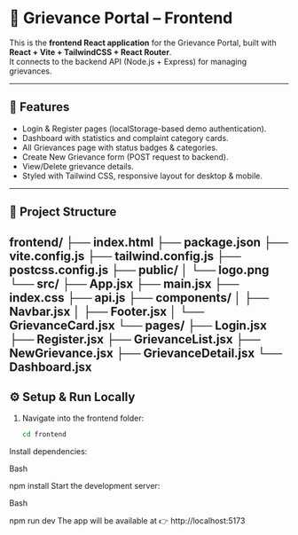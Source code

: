 # 📘 Grievance Portal – Frontend

This is the **frontend React application** for the Grievance Portal, built with **React + Vite + TailwindCSS + React Router**.  
It connects to the backend API (Node.js + Express) for managing grievances.

---

## 🚀 Features
- Login & Register pages (localStorage-based demo authentication).  
- Dashboard with statistics and complaint category cards.  
- All Grievances page with status badges & categories.  
- Create New Grievance form (POST request to backend).  
- View/Delete grievance details.  
- Styled with Tailwind CSS, responsive layout for desktop & mobile.  

---

## 📂 Project Structure
frontend/
├── index.html
├── package.json
├── vite.config.js
├── tailwind.config.js
├── postcss.config.js
├── public/
│ └── logo.png
└── src/
├── App.jsx
├── main.jsx
├── index.css
├── api.js
├── components/
│ ├── Navbar.jsx
│ ├── Footer.jsx
│ └── GrievanceCard.jsx
└── pages/
├── Login.jsx
├── Register.jsx
├── GrievanceList.jsx
├── NewGrievance.jsx
├── GrievanceDetail.jsx
└── Dashboard.jsx
---

## ⚙️ Setup & Run Locally

1. Navigate into the frontend folder:
   ```bash
   cd frontend
Install dependencies:

Bash

npm install
Start the development server:

Bash

npm run dev
The app will be available at 👉 http://localhost:5173

